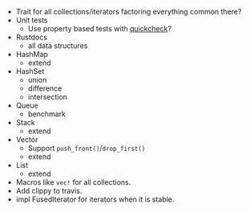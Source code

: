* Trait for all collections/iterators factoring everything common there?
* Unit tests
  * Use property based tests with [quickcheck](https://github.com/BurntSushi/quickcheck)?
* Rustdocs
  * all data structures
* HashMap
  * extend
* HashSet
  * union
  * difference
  * intersection
* Queue
  * benchmark
* Stack
  * extend
* Vector
  * Support `push_front()`/`drop_first()`
  * extend
* List
  * extend
* Macros like `vec!` for all collections.
* Add clippy to travis.
* impl FusedIterator for iterators when it is stable.
